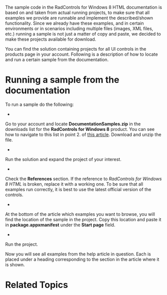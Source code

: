 
The sample code in the RadControls for Windows 8 HTML documentation is based on and taken from actual running projects, to make sure that all examples we provide are
runnable and implement the described/shown functionality. Since we already have these examples, and in certain environments or in scenarios including multiple files
(images, XML files, etc.) running a sample is not just a matter of copy and paste, we decided to make these projects available for download.
			

You can find the solution containing projects for all UI controls in the products page in your account. Following is a description of how to locate and run a certain
				sample from the documentation.
			

# Running a sample from the documentation

To run a sample do the following:

* 

Go to your account and locate __DocumentationSamples.zip__ in the downloads list for the
							__RadControls for Windows 8__ product. You can see how to navigate to
							this list in point 2. of [this article](30abc202-5126-4395-bb0b-cd0108bdabfc). Download and unzip the file.
						

* 

Run the solution and expand the project of your interest.
						

* 

Check the __References__ section. If the reference to
							*RadControls for Windows 8 HTML* is broken, replace it with a working one. To be sure that all examples run correctly,
							it is best to use the latest official version of the controls.
						

* 

At the bottom of the article which examples you want to browse, you will find the location of the sample in the project. Copy this location and
							paste it in __package.appxmanifest__ under the __Start page__ field.
						

* 

Run the project.

Now you will see all examples from the help article in question. Each is placed under a heading corresponding to the section in the article where it is
					shown.
				

# Related Topics
